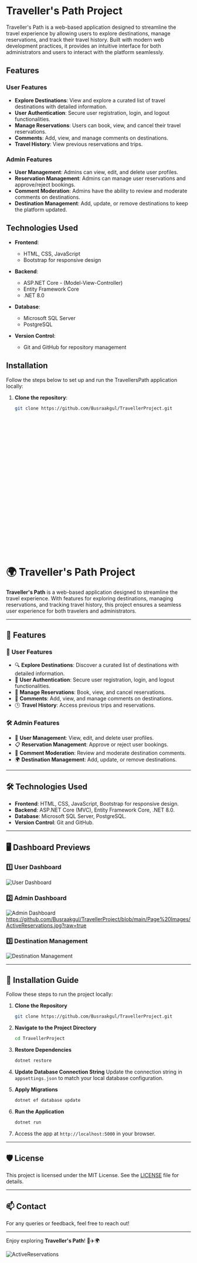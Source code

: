 # Traveller's Path Project

Traveller's Path is a web-based application designed to streamline the travel experience by allowing users to explore destinations, manage reservations, and track their travel history. Built with modern web development practices, it provides an intuitive interface for both administrators and users to interact with the platform seamlessly.

## Features

### User Features
- **Explore Destinations**: View and explore a curated list of travel destinations with detailed information.
- **User Authentication**: Secure user registration, login, and logout functionalities.
- **Manage Reservations**: Users can book, view, and cancel their travel reservations.
- **Comments**: Add, view, and manage comments on destinations.
- **Travel History**: View previous reservations and trips.

### Admin Features
- **User Management**: Admins can view, edit, and delete user profiles.
- **Reservation Management**: Admins can manage user reservations and approve/reject bookings.
- **Comment Moderation**: Admins have the ability to review and moderate comments on destinations.
- **Destination Management**: Add, update, or remove destinations to keep the platform updated.

## Technologies Used

- **Frontend**: 
  - HTML, CSS, JavaScript
  - Bootstrap for responsive design

- **Backend**: 
  - ASP.NET Core - (Model-View-Controller)
  - Entity Framework Core
  - .NET 8.0

- **Database**:
  - Microsoft SQL Server
  - PostgreSQL

- **Version Control**:
  - Git and GitHub for repository management

## Installation

Follow the steps below to set up and run the TravellersPath application locally:

1. **Clone the repository**:
   ```bash
   git clone https://github.com/Busraakgul/TravellerProject.git




























   
# 🌍 Traveller's Path Project

**Traveller's Path** is a web-based application designed to streamline the travel experience. With features for exploring destinations, managing reservations, and tracking travel history, this project ensures a seamless user experience for both travelers and administrators.

---

## 🎯 **Features**

### 🧳 **User Features**
- 🔍 **Explore Destinations**: Discover a curated list of destinations with detailed information.
- 🔐 **User Authentication**: Secure user registration, login, and logout functionalities.
- 📅 **Manage Reservations**: Book, view, and cancel reservations.
- 💬 **Comments**: Add, view, and manage comments on destinations.
- 🕒 **Travel History**: Access previous trips and reservations.

### 🛠️ **Admin Features**
- 👤 **User Management**: View, edit, and delete user profiles.
- 📋 **Reservation Management**: Approve or reject user bookings.
- 📝 **Comment Moderation**: Review and moderate destination comments.
- 🌍 **Destination Management**: Add, update, or remove destinations.

---

## 🛠️ **Technologies Used**
- **Frontend**: HTML, CSS, JavaScript, Bootstrap for responsive design.
- **Backend**: ASP.NET Core (MVC), Entity Framework Core, .NET 8.0.
- **Database**: Microsoft SQL Server, PostgreSQL.
- **Version Control**: Git and GitHub.

---

## 🖥️ **Dashboard Previews**

### 1️⃣ User Dashboard
![User Dashboard](https://github.com/Busraakgul/TravellerProject/raw/main/Page%20Images/user-dashboard.png)

### 2️⃣ Admin Dashboard
![Admin Dashboard](https://github.com/Busraakgul/TravellerProject/raw/main/Page%20Images/admin-dashboard.png)
https://github.com/Busraakgul/TravellerProject/blob/main/Page%20Images/ActiveReservations.jpg?raw=true

### 3️⃣ Destination Management
![Destination Management](https://github.com/Busraakgul/TravellerProject/raw/main/Page%20Images/destination-management.png)

---

## 🚀 **Installation Guide**

Follow these steps to run the project locally:

1. **Clone the Repository**
   ```bash
   git clone https://github.com/Busraakgul/TravellerProject.git
   ```

2. **Navigate to the Project Directory**
   ```bash
   cd TravellerProject
   ```

3. **Restore Dependencies**
   ```bash
   dotnet restore
   ```

4. **Update Database Connection String**
   Update the connection string in `appsettings.json` to match your local database configuration.

5. **Apply Migrations**
   ```bash
   dotnet ef database update
   ```

6. **Run the Application**
   ```bash
   dotnet run
   ```

7. Access the app at `http://localhost:5000` in your browser.

---

## 🛡️ **License**
This project is licensed under the MIT License. See the [LICENSE](LICENSE) file for details.

---

## 📫 **Contact**
For any queries or feedback, feel free to reach out!

---

Enjoy exploring **Traveller's Path**! 🧳✈️🌍


![ActiveReservations](https://github.com/user-attachments/assets/4c9f6272-d24a-418c-a274-f3b9568ddfd4)


